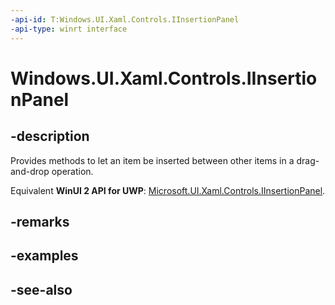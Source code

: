 ```yaml
---
-api-id: T:Windows.UI.Xaml.Controls.IInsertionPanel
-api-type: winrt interface
---
```


<!-- Interface syntax.
public interface IInsertionPanel : 
-->

# Windows.UI.Xaml.Controls.IInsertionPanel

## -description
Provides methods to let an item be inserted between other items in a drag-and-drop operation.

Equivalent **WinUI 2 API for UWP**: [Microsoft.UI.Xaml.Controls.IInsertionPanel](/windows/winui/api/microsoft.ui.xaml.controls.iinsertionpanel).

## -remarks

## -examples

## -see-also
